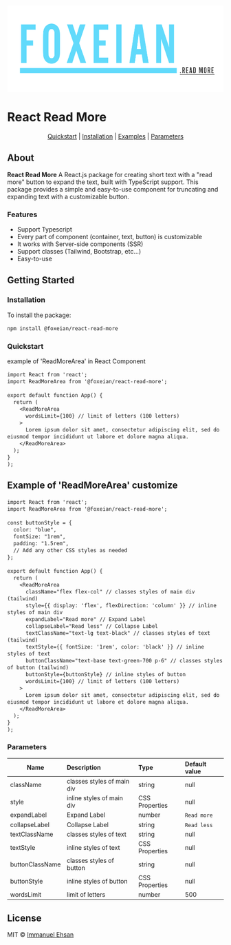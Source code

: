 <p align="center">
  <a href="https://github.com/foxeian/react-read-more">
    <picture>
  <img alt="Foxeian Logo" src=".github/images/foxeian-readme-logo.png" height=200>
</picture>
  </a>
</p>

# React Read More

<p align="center">
  <a href="#quickstart">Quickstart</a> |
  <a href="#installation">Installation</a> |
  <a href="#example-of-readmorearea-customize">Examples</a> |
  <a href="#parameters">Parameters</a>  
</p>

## About

**React Read More** A React.js package for creating short text with a "read more" button to expand the text, built with TypeScript support. This package provides a simple and easy-to-use component for truncating and expanding text with a customizable button.

### Features

-   Support Typescript
-   Every part of component (container, text, button) is customizable
-   It works with Server-side components (SSR)
-   Support classes (Tailwind, Bootstrap, etc...)
-   Easy-to-use

## Getting Started

### Installation

To install the package:

```bash
npm install @foxeian/react-read-more
```

### Quickstart

example of 'ReadMoreArea' in React Component

```tsx
import React from 'react';
import ReadMoreArea from '@foxeian/react-read-more';

export default function App() {
  return (
    <ReadMoreArea
      wordsLimit={100} // limit of letters (100 letters)
    >
      Lorem ipsum dolor sit amet, consectetur adipiscing elit, sed do eiusmod tempor incididunt ut labore et dolore magna aliqua.
    </ReadMoreArea>
  );
}
);
```

## Example of 'ReadMoreArea' customize

```tsx
import React from 'react';
import ReadMoreArea from '@foxeian/react-read-more';

const buttonStyle = {
  color: "blue",
  fontSize: "1rem",
  padding: "1.5rem",
  // Add any other CSS styles as needed
};

export default function App() {
  return (
    <ReadMoreArea
      className="flex flex-col" // classes styles of main div (tailwind)
      style={{ display: 'flex', flexDirection: 'column' }} // inline styles of main div
      expandLabel="Read more" // Expand Label
      collapseLabel="Read less" // Collapse Label
      textClassName="text-lg text-black" // classes styles of text (tailwind)
      textStyle={{ fontSize: '1rem', color: 'black' }} // inline styles of text
      buttonClassName="text-base text-green-700 p-6" // classes styles of button (tailwind)
      buttonStyle={buttonStyle} // inline styles of button
      wordsLimit={100} // limit of letters (100 letters)
    >
      Lorem ipsum dolor sit amet, consectetur adipiscing elit, sed do eiusmod tempor incididunt ut labore et dolore magna aliqua.
    </ReadMoreArea>
  );
}
);
```

### Parameters

| Name            | Description                                   | Type           | Default value |
| --------------- | :-------------------------------------------- | :--------------| :------------ |
| className       | classes styles of main div                    | string         | null          |
| style           | inline styles of main div                     | CSS Properties | null          |
| expandLabel     | Expand Label                                  | number         | `Read more`   |
| collapseLabel   | Collapse Label                                | string         | `Read less`   |
| textClassName   | classes styles of text                        | string         | null          |
| textStyle       | inline styles of text                         | CSS Properties | null          |
| buttonClassName | classes styles of button                      | string         | null          |
| buttonStyle     | inline styles of button                       | CSS Properties | null          |
| wordsLimit      | limit of letters                              | number         | 500           |

## License

MIT © [Immanuel Ehsan](https://github.com/foxeian)